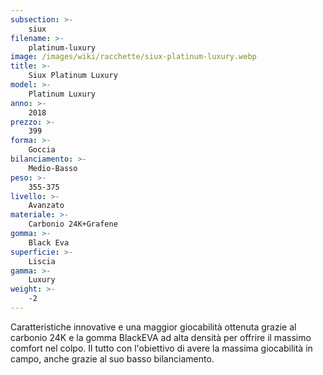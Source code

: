 ```yaml
---
subsection: >-
    siux
filename: >-
    platinum-luxury
image: /images/wiki/racchette/siux-platinum-luxury.webp
title: >-
    Siux Platinum Luxury
model: >-
    Platinum Luxury
anno: >-
    2018
prezzo: >-
    399
forma: >-
    Goccia
bilanciamento: >-
    Medio-Basso
peso: >-
    355-375
livello: >-
    Avanzato
materiale: >-
    Carbonio 24K+Grafene
gomma: >-
    Black Eva
superficie: >-
    Liscia
gamma: >-
    Luxury
weight: >-
    -2
---
```

Caratteristiche innovative e una maggior giocabilità ottenuta grazie al carbonio 24K e la gomma BlackEVA ad alta densità per offrire il massimo comfort nel colpo. Il tutto con l'obiettivo di avere la massima giocabilità in campo, anche grazie al suo basso bilanciamento.